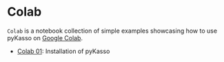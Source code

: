 # Colab

``Colab`` is a notebook collection of simple examples showcasing how to use pyKasso on [Google Colab](https://colab.google/).

- [Colab 01](colab_01.ipynb): Installation of pyKasso